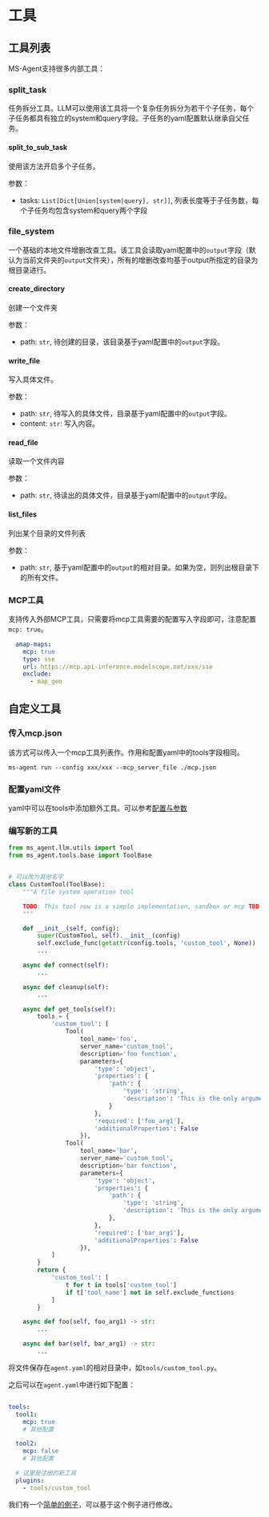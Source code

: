 # 工具

## 工具列表

MS-Agent支持很多内部工具：

### split_task

任务拆分工具。LLM可以使用该工具将一个复杂任务拆分为若干个子任务，每个子任务都具有独立的system和query字段。子任务的yaml配置默认继承自父任务。

#### split_to_sub_task

使用该方法开启多个子任务。

参数：

- tasks: `List[Dict[Union[system|query], str]]`, 列表长度等于子任务数，每个子任务均包含system和query两个字段

### file_system

一个基础的本地文件增删改查工具。该工具会读取yaml配置中的`output`字段（默认为当前文件夹的`output`文件夹），所有的增删改查均基于output所指定的目录为根目录进行。

#### create_directory

创建一个文件夹

参数：

- path: `str`, 待创建的目录，该目录基于yaml配置中的`output`字段。

#### write_file

写入具体文件。

参数：

- path: `str`, 待写入的具体文件，目录基于yaml配置中的`output`字段。
- content: `str`: 写入内容。

#### read_file

读取一个文件内容

参数：

- path: `str`, 待读出的具体文件，目录基于yaml配置中的`output`字段。

#### list_files

列出某个目录的文件列表

参数：

- path: `str`, 基于yaml配置中的`output`的相对目录。如果为空，则列出根目录下的所有文件。


### MCP工具

支持传入外部MCP工具，只需要将mcp工具需要的配置写入字段即可，注意配置`mcp: true`。

```yaml
  amap-maps:
    mcp: true
    type: sse
    url: https://mcp.api-inference.modelscope.net/xxx/sse
    exclude:
      - map_geo
```

## 自定义工具

### 传入mcp.json

该方式可以传入一个mcp工具列表作。作用和配置yaml中的tools字段相同。

```shell
ms-agent run --config xxx/xxx --mcp_server_file ./mcp.json
```

### 配置yaml文件

yaml中可以在tools中添加额外工具。可以参考[配置与参数](./配置与参数.md#工具配置)

### 编写新的工具

```python
from ms_agent.llm.utils import Tool
from ms_agent.tools.base import ToolBase


# 可以改为其他名字
class CustomTool(ToolBase):
    """A file system operation tool

    TODO: This tool now is a simple implementation, sandbox or mcp TBD.
    """

    def __init__(self, config):
        super(CustomTool, self).__init__(config)
        self.exclude_func(getattr(config.tools, 'custom_tool', None))
        ...

    async def connect(self):
        ...

    async def cleanup(self):
        ...

    async def get_tools(self):
        tools = {
            'custom_tool': [
                Tool(
                    tool_name='foo',
                    server_name='custom_tool',
                    description='foo function',
                    parameters={
                        'type': 'object',
                        'properties': {
                            'path': {
                                'type': 'string',
                                'description': 'This is the only argument needed by foo, it\'s used to ...',
                            }
                        },
                        'required': ['foo_arg1'],
                        'additionalProperties': False
                    }),
                Tool(
                    tool_name='bar',
                    server_name='custom_tool',
                    description='bar function',
                    parameters={
                        'type': 'object',
                        'properties': {
                            'path': {
                                'type': 'string',
                                'description': 'This is the only argument needed by bar, it\'s used to ...',
                            },
                        },
                        'required': ['bar_arg1'],
                        'additionalProperties': False
                    }),
            ]
        }
        return {
            'custom_tool': [
                t for t in tools['custom_tool']
                if t['tool_name'] not in self.exclude_functions
            ]
        }

    async def foo(self, foo_arg1) -> str:
        ...

    async def bar(self, bar_arg1) -> str:
        ...
```

将文件保存在`agent.yaml`的相对目录中，如`tools/custom_tool.py`。

之后可以在`agent.yaml`中进行如下配置：

```yaml

tools:
  tool1:
    mcp: true
    # 其他配置

  tool2:
    mcp: false
    # 其他配置

  # 这里是注册的新工具
  plugins:
    - tools/custom_tool
```

我们有一个[简单的例子](https://www.modelscope.cn/models/ms-agent/simple_tool_plugin)，可以基于这个例子进行修改。
